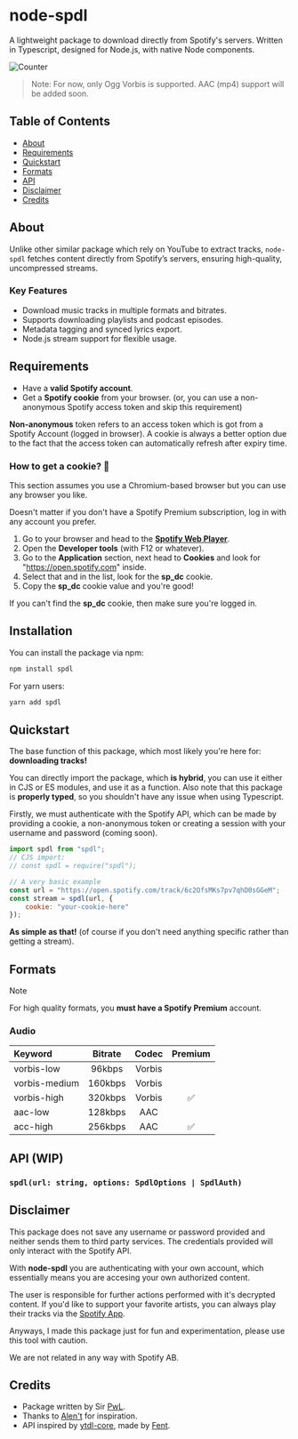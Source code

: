 # node-spdl
A lightweight package to download directly from Spotify's servers. Written in Typescript, designed for Node.js, with native Node components.

![Counter](https://count.getloli.com/@:node-spdl?name=%3Anode-spdl&padding=7&offset=0&align=center&scale=1&pixelated=1&darkmode=auto)

> Note: For now, only Ogg Vorbis is supported.
> AAC (mp4) support will be added soon.

## Table of Contents

- [About](#about)
- [Requirements](#requirements)
- [Quickstart](#quickstart)
- [Formats](#formats)
- [API](#api)
- [Disclaimer](#disclaimer)
- [Credits](#credits)

## About

Unlike other similar package which rely on YouTube to extract tracks, `node-spdl` fetches content directly from Spotify’s servers, ensuring high-quality, uncompressed streams.

### Key Features
- Download music tracks in multiple formats and bitrates.
- Supports downloading playlists and podcast episodes.
- Metadata tagging and synced lyrics export.
- Node.js stream support for flexible usage.

## Requirements

- Have a **valid Spotify account**.
- Get a **Spotify cookie** from your browser. (or, you can use a non-anonymous Spotify access token and skip this requirement)

**Non-anonymous** token refers to an access token which is got from a Spotify Account (logged in browser).
A cookie is always a better option due to the fact that the access token can automatically refresh after expiry time.

### How to get a cookie? 🍪
This section assumes you use a Chromium-based browser but you can use any browser you like.

Doesn't matter if you don't have a Spotify Premium subscription, log in with any account you prefer.

1. Go to your browser and head to the **[Spotify Web Player](https://open.spotify.com)**.
2. Open the **Developer tools** (with F12 or whatever). 
3. Go to the **Application** section, next head to **Cookies** and look for "https://open.spotify.com" inside.
4. Select that and in the list, look for the **sp_dc** cookie. 
5. Copy the **sp_dc** cookie value and you're good!

If you can't find the **sp_dc** cookie, then make sure you're logged in.

## Installation

You can install the package via npm:
```sh
npm install spdl
```

For yarn users:
```sh
yarn add spdl
```

## Quickstart

The base function of this package, which most likely you're here for: **downloading tracks!**

You can directly import the package, which **is hybrid**, you can use it either in CJS or ES modules, and use it as a function.
Also note that this package is **properly typed**, so you shouldn't have any issue when using Typescript.

Firstly, we must authenticate with the Spotify API, which can be made by providing a cookie, a non-anonymous token or creating a session with your username and password (coming soon). 

```js
import spdl from "spdl";
// CJS import:
// const spdl = require("spdl");

// A very basic example
const url = "https://open.spotify.com/track/6c2OfsMKs7pv7qhD0sGGeM";
const stream = spdl(url, {
    cookie: "your-cookie-here"
});
```

**As simple as that!** (of course if you don't need anything specific rather than getting a stream).


## Formats

> [!NOTE]
> For high quality formats, you **must have a Spotify Premium** account.

### Audio

| Keyword       | Bitrate | Codec  | Premium |
|:--------------|:-------:|:------:|:-------:|
| vorbis-low    | 96kbps  | Vorbis |         |
| vorbis-medium | 160kbps | Vorbis |         |
| vorbis-high   | 320kbps | Vorbis | ✅      |
| aac-low       | 128kbps | AAC    |         | 
| acc-high      | 256kbps | AAC    | ✅      |


## API (WIP)

### `spdl(url: string, options: SpdlOptions | SpdlAuth)`

## Disclaimer

This package does not save any username or password provided and neither sends them to third party services.
The credentials provided will only interact with the Spotify API.

With **node-spdl** you are authenticating with your own account, which essentially means you are accesing your own authorized content.

The user is responsible for further actions performed with it's decrypted content.
If you'd like to support your favorite artists, you can always play their tracks via the [Spotify App](https://open.spotify.com).

Anyways, I made this package just for fun and experimentation, please use this tool with caution.

We are not related in any way with Spotify AB.

## Credits
- Package written by Sir [PwL](https://github.com/PwLDev).
- Thanks to [Alen't](https://github.com/ale057j0825) for inspiration.
- API inspired by [ytdl-core](https://github.com/fent/node-ytdl-core), made by [Fent](https://github.com/fent).
